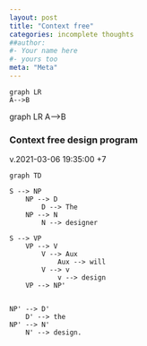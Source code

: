 ```yaml
---
layout: post
title: "Context free"
categories: incomplete thoughts
##author:
#- Your name here
#- yours too
meta: "Meta"
---
```


<!DOCTYPE html>
<html lang="en">
   <head>
	 <script src="https://cdnjs.cloudflare.com/ajax/libs/mermaid/8.0.0/mermaid.min.js"></script>
    </head>
	 
<body>
 <pre><code class="language-mermaid">graph LR
A--&gt;B
</code></pre>

<div class="mermaid">graph LR
A--&gt;B
</div>
	
</body>
<script>
var config = {
    startOnLoad:true,
    theme: 'forest',
    flowchart:{
            useMaxWidth:false,
            htmlLabels:true
        }
};
mermaid.initialize(config);
window.mermaid.init(undefined, document.querySelectorAll('.language-mermaid'));
</script>

</html>

### Context free design program
v.2021-03-06 19:35:00 +7

```mermaid
graph TD

S --> NP
	NP --> D
		D --> The
	NP --> N
		N --> designer
	
S --> VP
	VP --> V
		V --> Aux
			Aux --> will
		V --> v
			v --> design
	VP --> NP'


NP' --> D'
	D' --> the 
NP' --> N'
	N' --> design.

```


